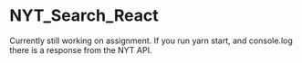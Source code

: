 # NYT_Search_React
Currently still working on assignment.  If you run yarn start, and console.log there is a response from the NYT API.

